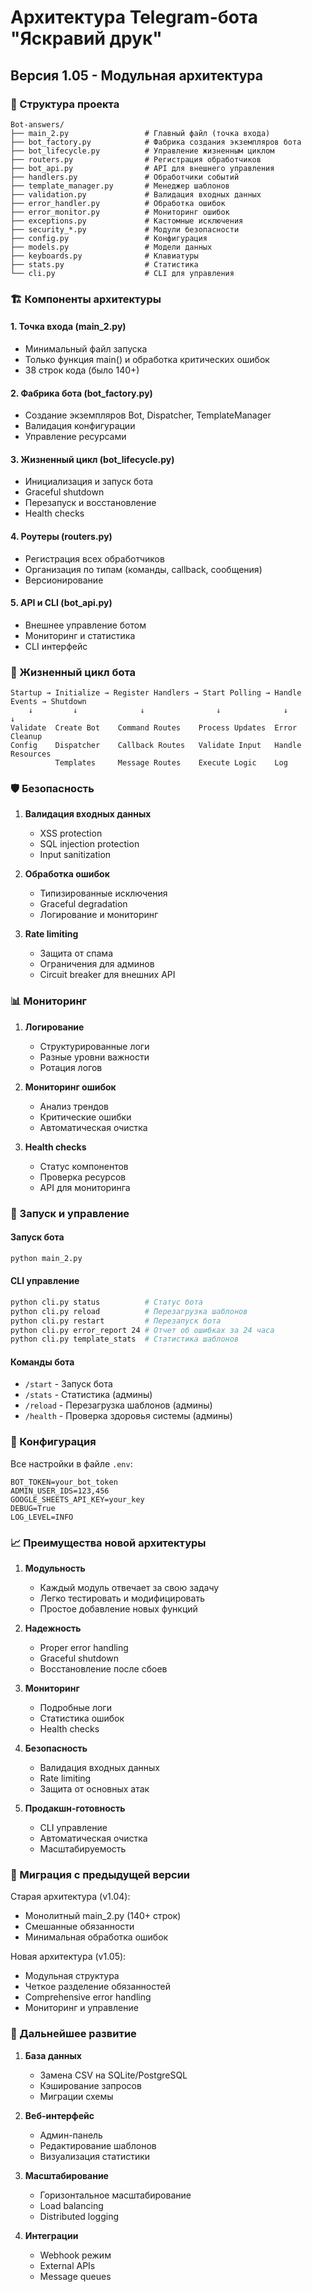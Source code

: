 # Архитектура Telegram-бота "Яскравий друк"

## Версия 1.05 - Модульная архитектура

### 📁 Структура проекта

```
Bot-answers/
├── main_2.py                 # Главный файл (точка входа)
├── bot_factory.py            # Фабрика создания экземпляров бота
├── bot_lifecycle.py          # Управление жизненным циклом
├── routers.py                # Регистрация обработчиков
├── bot_api.py                # API для внешнего управления
├── handlers.py               # Обработчики событий
├── template_manager.py       # Менеджер шаблонов
├── validation.py             # Валидация входных данных
├── error_handler.py          # Обработка ошибок
├── error_monitor.py          # Мониторинг ошибок
├── exceptions.py             # Кастомные исключения
├── security_*.py             # Модули безопасности
├── config.py                 # Конфигурация
├── models.py                 # Модели данных
├── keyboards.py              # Клавиатуры
├── stats.py                  # Статистика
└── cli.py                    # CLI для управления
```

### 🏗️ Компоненты архитектуры

#### 1. **Точка входа (main_2.py)**
- Минимальный файл запуска
- Только функция main() и обработка критических ошибок
- 38 строк кода (было 140+)

#### 2. **Фабрика бота (bot_factory.py)**
- Создание экземпляров Bot, Dispatcher, TemplateManager
- Валидация конфигурации
- Управление ресурсами

#### 3. **Жизненный цикл (bot_lifecycle.py)**
- Инициализация и запуск бота
- Graceful shutdown
- Перезапуск и восстановление
- Health checks

#### 4. **Роутеры (routers.py)**
- Регистрация всех обработчиков
- Организация по типам (команды, callback, сообщения)
- Версионирование

#### 5. **API и CLI (bot_api.py)**
- Внешнее управление ботом
- Мониторинг и статистика
- CLI интерфейс

### 🔄 Жизненный цикл бота

```
Startup → Initialize → Register Handlers → Start Polling → Handle Events → Shutdown
    ↓         ↓              ↓                ↓              ↓           ↓
Validate  Create Bot    Command Routes    Process Updates  Error    Cleanup
Config    Dispatcher    Callback Routes   Validate Input   Handle   Resources
          Templates     Message Routes    Execute Logic    Log
```

### 🛡️ Безопасность

1. **Валидация входных данных**
   - XSS protection
   - SQL injection protection
   - Input sanitization

2. **Обработка ошибок**
   - Типизированные исключения
   - Graceful degradation
   - Логирование и мониторинг

3. **Rate limiting**
   - Защита от спама
   - Ограничения для админов
   - Circuit breaker для внешних API

### 📊 Мониторинг

1. **Логирование**
   - Структурированные логи
   - Разные уровни важности
   - Ротация логов

2. **Мониторинг ошибок**
   - Анализ трендов
   - Критические ошибки
   - Автоматическая очистка

3. **Health checks**
   - Статус компонентов
   - Проверка ресурсов
   - API для мониторинга

### 🚀 Запуск и управление

#### Запуск бота
```bash
python main_2.py
```

#### CLI управление
```bash
python cli.py status          # Статус бота
python cli.py reload          # Перезагрузка шаблонов
python cli.py restart         # Перезапуск бота
python cli.py error_report 24 # Отчет об ошибках за 24 часа
python cli.py template_stats  # Статистика шаблонов
```

#### Команды бота
- `/start` - Запуск бота
- `/stats` - Статистика (админы)
- `/reload` - Перезагрузка шаблонов (админы)
- `/health` - Проверка здоровья системы (админы)

### 🔧 Конфигурация

Все настройки в файле `.env`:
```env
BOT_TOKEN=your_bot_token
ADMIN_USER_IDS=123,456
GOOGLE_SHEETS_API_KEY=your_key
DEBUG=True
LOG_LEVEL=INFO
```

### 📈 Преимущества новой архитектуры

1. **Модульность**
   - Каждый модуль отвечает за свою задачу
   - Легко тестировать и модифицировать
   - Простое добавление новых функций

2. **Надежность**
   - Proper error handling
   - Graceful shutdown
   - Восстановление после сбоев

3. **Мониторинг**
   - Подробные логи
   - Статистика ошибок
   - Health checks

4. **Безопасность**
   - Валидация входных данных
   - Rate limiting
   - Защита от основных атак

5. **Продакшн-готовность**
   - CLI управление
   - Автоматическая очистка
   - Масштабируемость

### 🔄 Миграция с предыдущей версии

Старая архитектура (v1.04):
- Монолитный main_2.py (140+ строк)
- Смешанные обязанности
- Минимальная обработка ошибок

Новая архитектура (v1.05):
- Модульная структура
- Четкое разделение обязанностей
- Comprehensive error handling
- Мониторинг и управление

### 🎯 Дальнейшее развитие

1. **База данных**
   - Замена CSV на SQLite/PostgreSQL
   - Кэширование запросов
   - Миграции схемы

2. **Веб-интерфейс**
   - Админ-панель
   - Редактирование шаблонов
   - Визуализация статистики

3. **Масштабирование**
   - Горизонтальное масштабирование
   - Load balancing
   - Distributed logging

4. **Интеграции**
   - Webhook режим
   - External APIs
   - Message queues